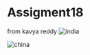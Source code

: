 # Assigment18

from kavya reddy 
![india](https://user-images.githubusercontent.com/36668690/48098050-71977a80-e1d0-11e8-906d-50921c74fd76.jpg)

    
![china](https://user-images.githubusercontent.com/36668690/48098266-07cba080-e1d1-11e8-8a93-65a5cbf1ad94.jpg)

